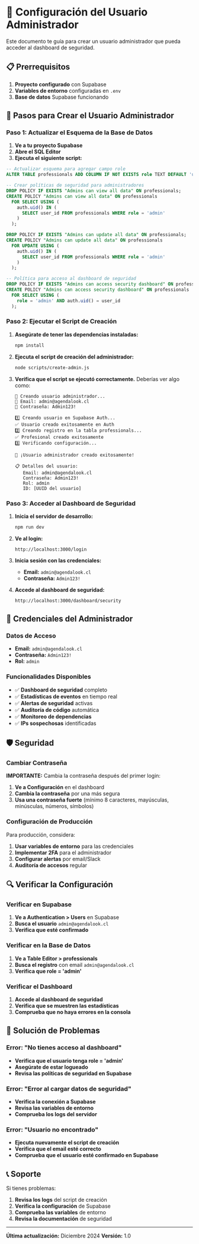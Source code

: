 # 🔧 Configuración del Usuario Administrador

Este documento te guía para crear un usuario administrador que pueda acceder al dashboard de seguridad.

## 📋 Prerrequisitos

1. **Proyecto configurado** con Supabase
2. **Variables de entorno** configuradas en `.env`
3. **Base de datos** Supabase funcionando

## 🚀 Pasos para Crear el Usuario Administrador

### Paso 1: Actualizar el Esquema de la Base de Datos

1. **Ve a tu proyecto Supabase**
2. **Abre el SQL Editor**
3. **Ejecuta el siguiente script:**

```sql
-- Actualizar esquema para agregar campo role
ALTER TABLE professionals ADD COLUMN IF NOT EXISTS role TEXT DEFAULT 'user' CHECK (role IN ('user', 'admin', 'moderator'));

-- Crear políticas de seguridad para administradores
DROP POLICY IF EXISTS "Admins can view all data" ON professionals;
CREATE POLICY "Admins can view all data" ON professionals
  FOR SELECT USING (
    auth.uid() IN (
      SELECT user_id FROM professionals WHERE role = 'admin'
    )
  );

DROP POLICY IF EXISTS "Admins can update all data" ON professionals;
CREATE POLICY "Admins can update all data" ON professionals
  FOR UPDATE USING (
    auth.uid() IN (
      SELECT user_id FROM professionals WHERE role = 'admin'
    )
  );

-- Política para acceso al dashboard de seguridad
DROP POLICY IF EXISTS "Admins can access security dashboard" ON professionals;
CREATE POLICY "Admins can access security dashboard" ON professionals
  FOR SELECT USING (
    role = 'admin' AND auth.uid() = user_id
  );
```

### Paso 2: Ejecutar el Script de Creación

1. **Asegúrate de tener las dependencias instaladas:**
   ```bash
   npm install
   ```

2. **Ejecuta el script de creación del administrador:**
   ```bash
   node scripts/create-admin.js
   ```

3. **Verifica que el script se ejecutó correctamente.** Deberías ver algo como:
   ```
   🔧 Creando usuario administrador...
   📧 Email: admin@agendalook.cl
   🔑 Contraseña: Admin123!
   
   1️⃣ Creando usuario en Supabase Auth...
   ✅ Usuario creado exitosamente en Auth
   2️⃣ Creando registro en la tabla professionals...
   ✅ Profesional creado exitosamente
   3️⃣ Verificando configuración...
   
   🎉 ¡Usuario administrador creado exitosamente!
   
   📋 Detalles del usuario:
      Email: admin@agendalook.cl
      Contraseña: Admin123!
      Rol: admin
      ID: [UUID del usuario]
   ```

### Paso 3: Acceder al Dashboard de Seguridad

1. **Inicia el servidor de desarrollo:**
   ```bash
   npm run dev
   ```

2. **Ve al login:**
   ```
   http://localhost:3000/login
   ```

3. **Inicia sesión con las credenciales:**
   - **Email:** `admin@agendalook.cl`
   - **Contraseña:** `Admin123!`

4. **Accede al dashboard de seguridad:**
   ```
   http://localhost:3000/dashboard/security
   ```

## 🔐 Credenciales del Administrador

### Datos de Acceso
- **Email:** `admin@agendalook.cl`
- **Contraseña:** `Admin123!`
- **Rol:** `admin`

### Funcionalidades Disponibles
- ✅ **Dashboard de seguridad** completo
- ✅ **Estadísticas de eventos** en tiempo real
- ✅ **Alertas de seguridad** activas
- ✅ **Auditoría de código** automática
- ✅ **Monitoreo de dependencias**
- ✅ **IPs sospechosas** identificadas

## 🛡️ Seguridad

### Cambiar Contraseña
**IMPORTANTE:** Cambia la contraseña después del primer login:

1. **Ve a Configuración** en el dashboard
2. **Cambia la contraseña** por una más segura
3. **Usa una contraseña fuerte** (mínimo 8 caracteres, mayúsculas, minúsculas, números, símbolos)

### Configuración de Producción
Para producción, considera:

1. **Usar variables de entorno** para las credenciales
2. **Implementar 2FA** para el administrador
3. **Configurar alertas** por email/Slack
4. **Auditoría de accesos** regular

## 🔍 Verificar la Configuración

### Verificar en Supabase
1. **Ve a Authentication > Users** en Supabase
2. **Busca el usuario** `admin@agendalook.cl`
3. **Verifica que esté confirmado**

### Verificar en la Base de Datos
1. **Ve a Table Editor > professionals**
2. **Busca el registro** con email `admin@agendalook.cl`
3. **Verifica que role = 'admin'**

### Verificar el Dashboard
1. **Accede al dashboard de seguridad**
2. **Verifica que se muestren las estadísticas**
3. **Comprueba que no haya errores en la consola**

## 🚨 Solución de Problemas

### Error: "No tienes acceso al dashboard"
- **Verifica que el usuario tenga role = 'admin'**
- **Asegúrate de estar logueado**
- **Revisa las políticas de seguridad en Supabase**

### Error: "Error al cargar datos de seguridad"
- **Verifica la conexión a Supabase**
- **Revisa las variables de entorno**
- **Comprueba los logs del servidor**

### Error: "Usuario no encontrado"
- **Ejecuta nuevamente el script de creación**
- **Verifica que el email esté correcto**
- **Comprueba que el usuario esté confirmado en Supabase**

## 📞 Soporte

Si tienes problemas:

1. **Revisa los logs** del script de creación
2. **Verifica la configuración** de Supabase
3. **Comprueba las variables** de entorno
4. **Revisa la documentación** de seguridad

---

**Última actualización:** Diciembre 2024
**Versión:** 1.0 